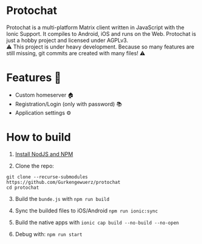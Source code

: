 # Protochat

Protochat is a multi-platform Matrix client written in JavaScript with the Ionic Support. It compiles to Android, iOS and runs on the Web. Protochat is just a hobby project and licensed under AGPLv3.  
⚠ This project is under heavy development. Because so many features are still missing, git commits are created with many files! ⚠

# Features 🎉
- Custom homeserver 🏠
- Registration/Login (only with password) 📚
- Application settings ⚙️

# How to build

1. [Install NodJS and NPM](https://nodejs.org/)

2. Clone the repo:
```
git clone --recurse-submodules https://github.com/Gurkengewuerz/protochat
cd protochat
```

3. Build the `bunde.js` with `npm run build`

4. Sync the builded files to iOS/Android `npm run ionic:sync`

5. Build the native apps with `ionic cap build --no-build --no-open`

6. Debug with: `npm run start`

